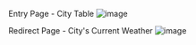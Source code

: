 Entry Page - City Table
![image](https://github.com/Samay001/skywatch/assets/121441938/c8944b4e-47fc-43e0-9309-24ff4fdf8737)

Redirect Page - City's Current Weather
![image](https://github.com/Samay001/skywatch/assets/121441938/ee0f5cda-e05b-4654-9678-bd5ec961ddc7)

